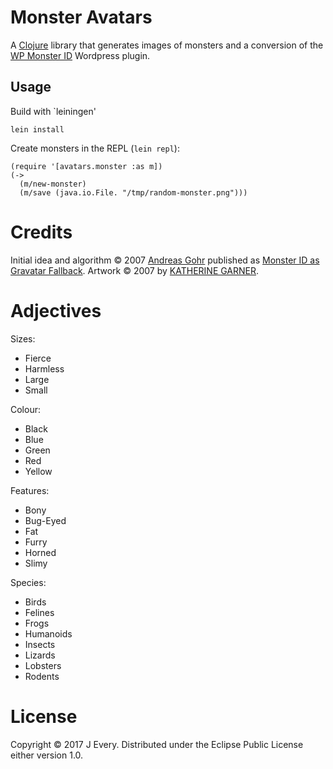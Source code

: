 Monster Avatars
===============

A [Clojure](http://clojure.org) library that generates images of monsters and a conversion of the [WP Monster ID](http://scott.sherrillmix.com/blog/blogger/wp_monsterid/) Wordpress plugin.

## Usage

Build with `leiningen'

    lein install

Create monsters in the REPL (`lein repl`):

```
(require '[avatars.monster :as m])
(->
  (m/new-monster)
  (m/save (java.io.File. "/tmp/random-monster.png")))
```

Credits
=======

Initial idea and algorithm &copy; 2007 [Andreas Gohr](http://www.splitbrain.org) published as [Monster ID as Gravatar Fallback](http://www.splitbrain.org/blog/2007-01/20_monsterid_as_gravatar_fallback). Artwork &copy; 2007 by [KATHERINE GARNER](http://nomoretangerines.com).

Adjectives
==========

Sizes:
* Fierce
* Harmless
* Large
* Small

Colour:
* Black
* Blue
* Green
* Red
* Yellow

Features:
* Bony
* Bug-Eyed
* Fat
* Furry
* Horned
* Slimy

Species:
* Birds
* Felines
* Frogs
* Humanoids
* Insects
* Lizards
* Lobsters
* Rodents


License
=======

Copyright © 2017 J Every.  Distributed under the Eclipse Public License either version 1.0.